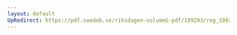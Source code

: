 ```yaml
---
layout: default
UpRedirect: https://pdf.swedeb.se/riksdagen-volumeG-pdf/199293/reg_199293/reg_199293_0067.pdf
---
```

